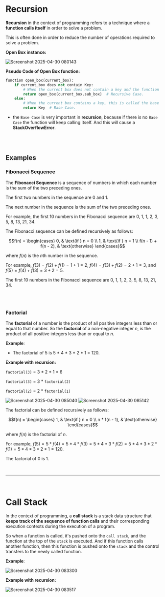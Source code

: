 # Recursion
**Recursion** in the context of programming refers to a technique where a **function calls itself** in order to solve a problem.

This is often done in order to reduce the number of operations required to solve a problem.

**Open Box instance:**

![Screenshot 2025-04-30 080143](https://github.com/user-attachments/assets/0305f446-33e7-4407-ab17-8f29d1a2c685)

**Pseudo Code of Open Box function:**
```python
function open_box(current_box):
    if current_box does not contain Key:
        # When the current box does not contain a key and the function calls itself with a new box or the sub box, this is called a recursive case.
        return open_box(current_box.sub_box)  # Recursive Case.
    else:
        # When the current box contains a key, this is called the base case.
        return Key  # Base Case.
```

* the `Base Case` is very important in **recursion**, because if there is no `Base Case` the function will keep calling itself. And this will cause a **StackOverflowError**.

<br /><br />

## Examples
### Fibonacci Sequence

The **Fibonacci Sequence** is a sequence of numbers in which each number is the sum of the two preceding ones.

The first two numbers in the sequence are 0 and 1.

The next number in the sequence is the sum of the two preceding ones.

For example, the first 10 numbers in the Fibonacci sequence are 0, 1, 1, 2, 3, 5, 8, 13, 21, 34.

The Fibonacci sequence can be defined recursively as follows:

$$f(n) = \begin{cases} 0, & \text{if } n = 0 \\ 1, & \text{if } n = 1 \\ f(n - 1) + f(n - 2), & \text{otherwise} \end{cases}$$

where $f(n)$ is the $n$th number in the sequence.

For example, $f(3) = f(2) + f(1) = 1 + 1 = 2$, $f(4) = f(3) + f(2) = 2 + 1 = 3$, and $f(5) = f(4) + f(3) = 3 + 2 = 5$.

The first 10 numbers in the Fibonacci sequence are 0, 1, 1, 2, 3, 5, 8, 13, 21, 34.

<br /><br />

### Factorial

The **factorial** of a number is the product of all positive integers less than or equal to that number. So the **factorial** of a non-negative integer $n$, is the product of all positive integers less than or equal to $n$.

**Example**:
* The factorial of 5 is 5 * 4 * 3 * 2 * 1 = 120.

**Example with recursion:**

`factorial(3)` = 3 * 2 * 1 = 6

`factorial(3)` = 3 * `factorial(2)`

`factorial(2)` = 2 * `factorial(1)`

![Screenshot 2025-04-30 085040](https://github.com/user-attachments/assets/3729bcdf-af0a-4d3b-9c02-00eeb33c00df)
![Screenshot 2025-04-30 085142](https://github.com/user-attachments/assets/003c0360-f14b-4ef0-9c77-cdd074d91395)

The factorial can be defined recursively as follows:

$$f(n) = \begin{cases} 1, & \text{if } n = 0 \\ n * f(n - 1), & \text{otherwise} \end{cases}$$

where $f(n)$ is the factorial of $n$.

For example, $f(5) = 5 * f(4) = 5 * 4 * f(3) = 5 * 4 * 3 * f(2) = 5 * 4 * 3 * 2 * f(1) = 5 * 4 * 3 * 2 * 1 = 120$.

The factorial of 0 is 1.

<br /><hr /><br />

# Call Stack
In the context of programming, a **call stack** is a stack data structure that **keeps track of the sequence of function calls** and their corresponding execution contexts during the execution of a program.

So when a function is called, it's pushed onto the `call stack`, and the function at the top of the `stack` is executed. And if this function calls another function, then this function is pushed onto the `stack` and the control transfers to the newly called function.

**Example**:

![Screenshot 2025-04-30 083300](https://github.com/user-attachments/assets/f9dd4435-80ba-478c-9988-a5d12f97a976)

**Example with recursion:**

![Screenshot 2025-04-30 083517](https://github.com/user-attachments/assets/aacf9f69-d0c1-4194-9b70-190d1b8e295b)





